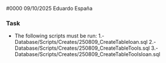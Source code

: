 #0000 09/10/2025 Eduardo España
### Task
- The following scripts must be run:
1.- Database/Scripts/Creates/250809_CreateTableIoan.sql
2.- Database/Scripts/Creates/250809_CreateTableTools.sql
3.- Database/Scripts/Creates/250809_CreateTableToolsIoan.sql